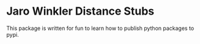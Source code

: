 Jaro Winkler Distance Stubs
=====================

This package is written for fun to learn how to publish python packages to pypi.